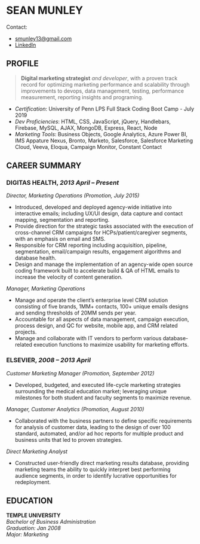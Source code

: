
# SEAN MUNLEY
Contact:
- [smunley13@gmail.com](mailto:smunley13@gmail.com?subject=Wow,%20very%20impressive%20resume!)
- [LinkedIn](http://www.linkedin.com/in/sean-munley)

## PROFILE
>**Digital marketing strategist** *and developer*, with a proven track record for optimizing marketing performance and scalability through improvements to devops, data management, testing, performance measurement, reporting insights and programing.

- *Certification*: University of Penn LPS Full Stack Coding Boot Camp - July 2019
- *Dev Proficiencies*: HTML, CSS, JavaScript, jQuery, Handlebars, Firebase, MySQL, AJAX, MongoDB, Express, React, Node
- *Marketing Tools*: Business Objects, Google Analytics, Azure Power BI, IMS Appature Nexus, Bronto, Marketo, Salesforce, Salesforce Marketing Cloud, Veeva, Eloqua, Campaign Monitor, Constant Contact

## CAREER SUMMARY
### DIGITAS HEALTH, *2013 April – Present* <br />
*Director, Marketing Operations (Promotion, July 2015)*
- Introduced, developed and deployed agency-wide initiative into interactive emails; including UX/UI design, data capture and contact mapping, segmentation and reporting.
- Provide direction for the strategic tasks associated with the execution of cross-channel CRM campaigns for HCPs/patient/caregiver segments, with an emphasis on email and SMS.
- Responsible for CRM reporting including acquisition, pipeline, segmentation, email/campaign results, engagement algorithms and database health.
- Design and manage the implementation of an agency-wide open source coding framework built to accelerate build & QA of HTML emails to increase the velocity of content generation.

*Manager, Marketing Operations* <br />
- Manage and operate the client’s enterprise level CRM solution consisting of five brands, 1MM+ contacts, 100+ unique emails designs and sending thresholds of 20MM sends per year. 
- Accountable for all aspects of data management, campaign execution, process design, and QC for website, mobile app, and CRM related projects.
- Manage and collaborate with IT vendors to perform various database-related execution functions to maximize usability for marketing efforts.

### ELSEVIER, *2008 – 2013 April* <br />
*Customer Marketing Manager (Promotion, September 2012)*
- Developed, budgeted, and executed life-cycle marketing strategies surrounding the medical education market; leveraging unique milestones for both student and faculty segments to maximize revenue. 

*Manager, Customer Analytics (Promotion, August 2010)*
- Collaborated with the business partners to define specific requirements for analysis of customer data, leading to the design of over 100 standard, automated, and/or ad hoc reports for multiple product and business units that led to proven strategies.

*Direct Marketing Analyst*
- Constructed user-friendly direct marketing results database, providing marketing teams the ability to quickly interpret best performing audience segments, in order to identify lucrative opportunities for redeployment.

## EDUCATION <br />
**TEMPLE UNIVERSITY** <br />
*Bachelor of Business Administration<br />
Graduation: Jan 2008*<br />
*Major: Marketing*

